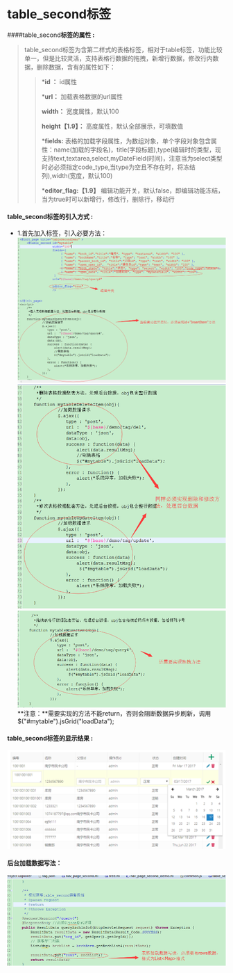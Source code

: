 # table_second**标签**

####table_second**标签的属性 :**

> table_second标签为含第二样式的表格标签，相对于table标签，功能比较单一，但是比较灵活，支持表格行数据的拖拽，新增行数据，修改行内数据，删除数据，含有的属性如下：
>
> > ***id ：** id属性
> >
> > ***url：** 加载表格数据的url属性
> >
> > **width：** 宽度属性，默认100
> >
> > **height【1.9】：** 高度属性，默认全部展示，可填数值
> >
> > ***fields:** 表格的加载字段属性，为数组对象，单个字段对象包含属性：name(加载的字段名)，title(字段标题),type(编辑时的类型，现支持text,textarea,select,myDateField(时间)，注意当为select类型时必必须指定code_type,当type为空且不存在时，将冻结列),width(宽度，默认100)
> >
> > ***editor_flag:【1.9】** 编辑功能开关，默认false，即编辑功能冻结，当为true时可以新增行，修改行，删除行，移动行
> >




#### table_second标签的引入方式 :
* 1.首先加入标签，引入必要方法：
![](/assets/table_second6.png)
![](/assets/table_second2.png)
![](/assets/table_second3.png)
**注意：**需要实现的方法不能return，否则会阻断数据异步刷新，调用$("#mytable").jsGrid("loadData");
#### table_second标签的显示结果 :

![](/assets/table_second7.png)
#### 后台加载数据写法：
![](/assets/table_second5.png)

